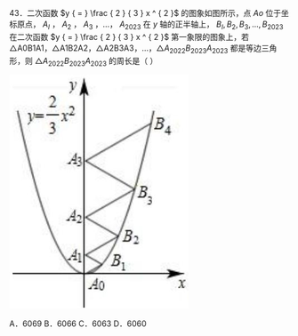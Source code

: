43．二次函数 $y { = } \frac { 2 } { 3 } x ^ { 2 }$ 的图象如图所示，点 $A o$ 位于坐标原点， $A _ { I }$ ， $A _ { 2 }$ ， $A _ { 3 }$ ，…， $A _ { 2 0 2 3 }$ 在 $y$ 轴的正半轴上， $B _ { I } , B _ { 2 } , B _ { 3 } , . . . , B _ { 2 0 2 3 }$ 在二次函数 $y { = } \frac { 2 } { 3 } x ^ { 2 }$ 第一象限的图象上，若△A0B1A1，△A1B2A2，△A2B3A3，…，$\triangle A _ { 2 0 2 2 } B _ { 2 0 2 3 } A _ { 2 0 2 3 }$ 都是等边三角形，则 $\triangle A _ { 2 0 2 2 } B _ { 2 0 2 3 } A _ { 2 0 2 3 }$ 的周长是（ ）

![](<../../qs_image_DB/专题3-4__二次函数选填压轴7类常考热点问题（解析版）_/d3c0b907a4a26139188d9e3c134ccd25f5e77d4f2211d6bc95fcfa054948566c.jpg>)

A．6069 B．6066 C．6063 D．6060

